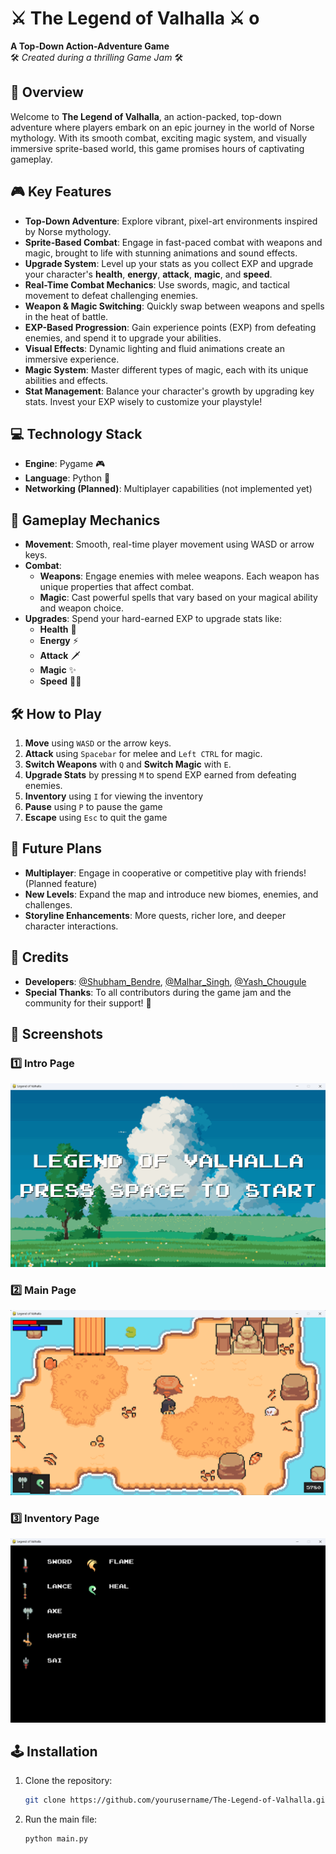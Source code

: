 # ⚔️ **The Legend of Valhalla** ⚔️  o
**A Top-Down Action-Adventure Game**  
🛠️ *Created during a thrilling Game Jam* 🛠️

## 🌟 **Overview**  
Welcome to **The Legend of Valhalla**, an action-packed, top-down adventure where players embark on an epic journey in the world of Norse mythology. With its smooth combat, exciting magic system, and visually immersive sprite-based world, this game promises hours of captivating gameplay.

## 🎮 **Key Features**  
- **Top-Down Adventure**: Explore vibrant, pixel-art environments inspired by Norse mythology.
- **Sprite-Based Combat**: Engage in fast-paced combat with weapons and magic, brought to life with stunning animations and sound effects.
- **Upgrade System**: Level up your stats as you collect EXP and upgrade your character's **health**, **energy**, **attack**, **magic**, and **speed**.
- **Real-Time Combat Mechanics**: Use swords, magic, and tactical movement to defeat challenging enemies.
- **Weapon & Magic Switching**: Quickly swap between weapons and spells in the heat of battle.
- **EXP-Based Progression**: Gain experience points (EXP) from defeating enemies, and spend it to upgrade your abilities.
- **Visual Effects**: Dynamic lighting and fluid animations create an immersive experience.
- **Magic System**: Master different types of magic, each with its unique abilities and effects.
- **Stat Management**: Balance your character's growth by upgrading key stats. Invest your EXP wisely to customize your playstyle!

## 💻 **Technology Stack**  
- **Engine**: Pygame 🎮
- **Language**: Python 🐍
- **Networking (Planned)**: Multiplayer capabilities (not implemented yet)

## 🚀 **Gameplay Mechanics**  
- **Movement**: Smooth, real-time player movement using WASD or arrow keys.
- **Combat**: 
  - **Weapons**: Engage enemies with melee weapons. Each weapon has unique properties that affect combat.
  - **Magic**: Cast powerful spells that vary based on your magical ability and weapon choice.
- **Upgrades**: Spend your hard-earned EXP to upgrade stats like:
  - **Health** 💖
  - **Energy** ⚡
  - **Attack** 🗡️
  - **Magic** ✨
  - **Speed** 🏃‍♂️

## 🛠️ **How to Play**  
1. **Move** using `WASD` or the arrow keys.
2. **Attack** using `Spacebar` for melee and `Left CTRL` for magic.
3. **Switch Weapons** with `Q` and **Switch Magic** with `E`.
4. **Upgrade Stats** by pressing `M` to spend EXP earned from defeating enemies.
5. **Inventory** using `I` for viewing the inventory
6. **Pause** using `P` to pause the game
7. **Escape** using `Esc` to quit the game

## 🔧 **Future Plans**  
- **Multiplayer**: Engage in cooperative or competitive play with friends! (Planned feature)
- **New Levels**: Expand the map and introduce new biomes, enemies, and challenges.
- **Storyline Enhancements**: More quests, richer lore, and deeper character interactions.

## 📜 **Credits**  
- **Developers**: [@Shubham_Bendre](https://github.com/Shubham-Bendre), [@Malhar_Singh](https://github.com/Malhar2400), [@Yash_Chougule](https://github.com/YxASH)
- **Special Thanks**: To all contributors during the game jam and the community for their support! 🎉


## 📸 Screenshots

### 1️⃣ Intro Page
![Intro Page](./screenshots/intro_page.png)
### 2️⃣ Main Page
![Intro Page](./screenshots/main_page.png)
### 3️⃣ Inventory Page
![Intro Page](./screenshots/inventory_page.png)

## 🕹️ **Installation**  
1. Clone the repository:  
   ```bash
   git clone https://github.com/yourusername/The-Legend-of-Valhalla.git

2. Run the main file:
   ```bash
   python main.py
